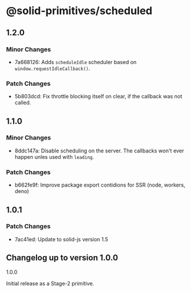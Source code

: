 # @solid-primitives/scheduled

## 1.2.0

### Minor Changes

- 7a668126: Adds `scheduleIdle` scheduler based on `window.requestIdleCallback()`.

### Patch Changes

- 5b803dcd: Fix throttle blocking itself on clear, if the callback was not called.

## 1.1.0

### Minor Changes

- 8ddc147a: Disable scheduling on the server. The callbacks won't ever happen unles used with `leading`.

### Patch Changes

- b662fe9f: Improve package export contidions for SSR (node, workers, deno)

## 1.0.1

### Patch Changes

- 7ac41ed: Update to solid-js version 1.5

## Changelog up to version 1.0.0

1.0.0

Initial release as a Stage-2 primitive.
